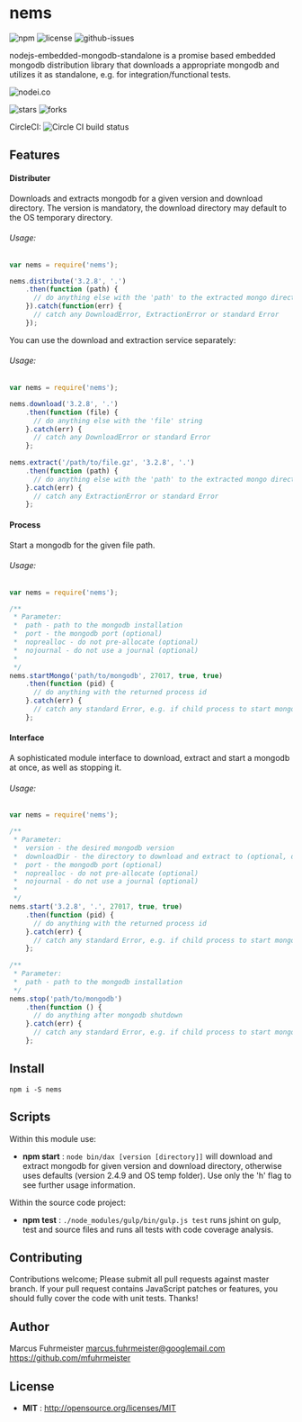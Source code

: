 # nems

![npm](https://img.shields.io/npm/v/nems.svg) ![license](https://img.shields.io/npm/l/nems.svg) ![github-issues](https://img.shields.io/github/issues/mfuhrmeister/nodejs-embedded-mongodb-standalone.svg)

nodejs-embedded-mongodb-standalone is a promise based embedded mongodb distribution library that downloads a appropriate mongodb and utilizes it as standalone, e.g. for integration/functional tests.

![nodei.co](https://nodei.co/npm/nems.png?downloads=true&downloadRank=true&stars=true)

![stars](https://img.shields.io/github/stars/mfuhrmeister/nodejs-embedded-mongodb-standalone.svg)
![forks](https://img.shields.io/github/forks/mfuhrmeister/nodejs-embedded-mongodb-standalone.svg)

CircleCI: ![Circle CI build status](https://circleci.com/gh/mfuhrmeister/nodejs-embedded-mongodb-standalone.svg?style=svg)

## Features

#### Distributer
Downloads and extracts mongodb for a given version and download directory.
The version is mandatory, the download directory may default to the OS temporary directory.

###### Usage:
```javascript
var nems = require('nems');

nems.distribute('3.2.8', '.')
    .then(function (path) {
      // do anything else with the 'path' to the extracted mongo directory
    }).catch(function(err) {
      // catch any DownloadError, ExtractionError or standard Error
    });
```
You can use the download and extraction service separately:

###### Usage:
```javascript
var nems = require('nems');

nems.download('3.2.8', '.')
    .then(function (file) {
      // do anything else with the 'file' string
    }.catch(err) {
      // catch any DownloadError or standard Error
    };
    
nems.extract('/path/to/file.gz', '3.2.8', '.')
    .then(function (path) {
      // do anything else with the 'path' to the extracted mongo directory
    }.catch(err) {
      // catch any ExtractionError or standard Error
    };
```

#### Process
Start a mongodb for the given file path.

###### Usage:
```javascript
var nems = require('nems');

/**
 * Parameter: 
 *  path - path to the mongodb installation
 *  port - the mongodb port (optional)
 *  noprealloc - do not pre-allocate (optional)
 *  nojournal - do not use a journal (optional)
 * 
 */
nems.startMongo('path/to/mongodb', 27017, true, true)
    .then(function (pid) {
      // do anything with the returned process id
    }.catch(err) {
      // catch any standard Error, e.g. if child process to start mongo crashed
    };
```

#### Interface
A sophisticated module interface to download, extract and start a mongodb at once, as well as stopping it.

###### Usage:
```javascript
var nems = require('nems');

/**
 * Parameter: 
 *  version - the desired mongodb version
 *  downloadDir - the directory to download and extract to (optional, defaults to the OS temporary directory)
 *  port - the mongodb port (optional)
 *  noprealloc - do not pre-allocate (optional)
 *  nojournal - do not use a journal (optional)
 * 
 */
nems.start('3.2.8', '.', 27017, true, true)
    .then(function (pid) {
      // do anything with the returned process id
    }.catch(err) {
      // catch any standard Error, e.g. if child process to start mongo crashed
    };
    
/**
 * Parameter: 
 *  path - path to the mongodb installation
 */
nems.stop('path/to/mongodb')
    .then(function () {
      // do anything after mongodb shutdown
    }.catch(err) {
      // catch any standard Error, e.g. if child process to start mongo crashed
    };
```

## Install

`npm i -S nems`


## Scripts
Within this module use:

 - **npm start** : `node bin/dax [version [directory]]` will download and extract mongodb for given version and download directory, otherwise uses defaults (version 2.4.9 and OS temp folder). Use only the 'h' flag to see further usage information.

Within the source code project:

 - **npm test** : `./node_modules/gulp/bin/gulp.js test` runs jshint on gulp, test and source files and runs all tests with code coverage analysis.

## Contributing

Contributions welcome; Please submit all pull requests against master branch. If your pull request contains JavaScript patches or features, you should fully cover the code with unit tests. Thanks!

## Author

Marcus Fuhrmeister <marcus.fuhrmeister@googlemail.com> https://github.com/mfuhrmeister

## License

 - **MIT** : http://opensource.org/licenses/MIT
